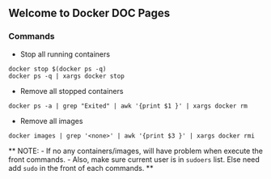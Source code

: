 ## Welcome to Docker DOC Pages

### Commands 
- Stop all running containers
```
docker stop $(docker ps -q)
docker ps -q | xargs docker stop
```
- Remove all stopped containers
```
docker ps -a | grep "Exited" | awk '{print $1 }' | xargs docker rm
```
- Remove all <none> images
```
docker images | grep '<none>' | awk '{print $3 }' | xargs docker rmi
```

**
NOTE: 
    - If no any containers/images, will have problem when execute the front commands. 
    - Also, make sure current user is in `sudoers` list. Else need add `sudo` in the front of each commands.
**
